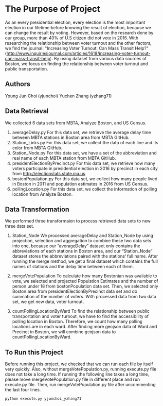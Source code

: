 # The Purpose of Project

As an every presidential election, every election is the most important election in our lifetime before knowing the result of election, because we can change the result by voting. However, based on the research done by our group, more than 40% of U.S citizen did not vote in 2016. With researching the relationship between voter turnout and the other factors, we find the journal: "Increasing Voter Turnout: Can Mass Transit Help?" (http://www.inquiriesjournal.com/articles/1618/increasing-voter-turnout-can-mass-transit-help). By using dataset from various data sources of Boston, we focus on finding the relationship between voter turnout and public transportation.

## Authors
Young Jun Choi (yjunchoi)
Yuchen Zhang (yzhang71)
## Data Retrieval

We collected 6 data sets from MBTA, Analyze Boston, and US Census.
1. averageDelay.py
  For this data set, we retrieve the average delay time between MBTA stations in Boston area from MBTA GitHub.
2. Station_Links.py
  For this data set, we collect the data of each line and its color from MBTA GitHub.
3. Station_Node.py
  For this data set, we have a set of the abbreviation and real name of each MBTA station from MBTA GitHub.
4. presidentElectionByPrecinct.py
  For this data set, we retrieve how many voters participate in presidential election in 2016 by precinct in each city from http://electionstats.state.ma.us.
5. bostonPopulation.py
  For this data set, we collect how many people lived in Boston in 2011 and population estimates in 2016 from US Census.
6. pollingLocation.py
  For this data set, we collect the information of polling location from Analyze Boston.

## Data Transformation

We performed three transformaion to process retrieved data sets to new three data set.

1. Station_Node
  We processed averageDelay and Station_Node by using projection, selection and aggregation to combine these two data sets into one, because our “averageDelay” dataset only contains the abbreviations of each stations in Boston area, and our “Station_Node” dataset stores the abbreviations paired with the stations’ full name. After running the merge method, we get a final dataset which contains the full names of stations and the delay time between each of them.

2. mergeVotePopulation
  To calculate how many Bostonian was available to vote, we selected and projected Population Estimates and the number of person under 18 from bostonPopulation data set. Then, we selected only Boston area from presidentElectionByPrecinct data set and do summation of the number of voters. With processed data from two data set, we get new data, voter turnout.

3. countPollingLocationByWard
  To find the relationship between public transportation and voter turnout, we have to find the accessibility of polling location in Boston. Therefore, we count how many polling locations are in each ward. After finding more geojson data of Ward and Precinct in Boston, we will combine geojson data to countPollingLocationByWard.

## To Run this Project

Before running this project, we checked that we can run each file by itself very quickly. Also, without mergeVotePopulation.py, running execute.py file does not take a long time. If running the following line takes a long time, please move mergeVotePopulation.py file in different place and run execute.py file. Then, run mergeVotePopulation.py file after uncommenting the last four lines.
```
python execute.py yjunchoi_yzhang71
```
